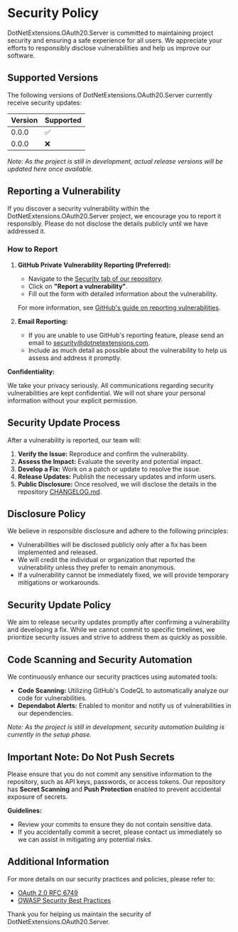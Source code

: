# Security Policy

DotNetExtensions.OAuth20.Server is committed to maintaining project security and ensuring a safe experience for all users. We appreciate your efforts to responsibly disclose vulnerabilities and help us improve our software.

## Supported Versions

The following versions of DotNetExtensions.OAuth20.Server currently receive security updates:

| Version | Supported          |
| ------- | ------------------ |
| 0.0.0   | :white_check_mark: |
| 0.0.0   | :x:                |

*Note: As the project is still in development, actual release versions will be updated here once available.*

## Reporting a Vulnerability

If you discover a security vulnerability within the DotNetExtensions.OAuth20.Server project, we encourage you to report it responsibly. Please do not disclose the details publicly until we have addressed it.

### How to Report

1. **GitHub Private Vulnerability Reporting (Preferred):**

   - Navigate to the [Security tab of our repository](https://github.com/DotNetExtensions/OAuth20.Server/security).
   - Click on **"Report a vulnerability"**.
   - Fill out the form with detailed information about the vulnerability.

   For more information, see [GitHub's guide on reporting vulnerabilities](https://docs.github.com/en/code-security/security-advisories/guidance-on-reporting-and-writing/privately-reporting-a-security-vulnerability).

2. **Email Reporting:**

   - If you are unable to use GitHub's reporting feature, please send an email to [security@dotnetextensions.com](mailto:security@dotnetextensions.com).
   - Include as much detail as possible about the vulnerability to help us assess and address it promptly.

**Confidentiality:**

We take your privacy seriously. All communications regarding security vulnerabilities are kept confidential. We will not share your personal information without your explicit permission.

## Security Update Process

After a vulnerability is reported, our team will:

1. **Verify the Issue:** Reproduce and confirm the vulnerability.
2. **Assess the Impact:** Evaluate the severity and potential impact.
3. **Develop a Fix:** Work on a patch or update to resolve the issue.
4. **Release Updates:** Publish the necessary updates and inform users.
5. **Public Disclosure:** Once resolved, we will disclose the details in the repository [CHANGELOG.md](https://github.com/DotNetExtensions/OAuth20.Server/blob/main/CHANGELOG.md).

## Disclosure Policy

We believe in responsible disclosure and adhere to the following principles:

- Vulnerabilities will be disclosed publicly only after a fix has been implemented and released.
- We will credit the individual or organization that reported the vulnerability unless they prefer to remain anonymous.
- If a vulnerability cannot be immediately fixed, we will provide temporary mitigations or workarounds.

## Security Update Policy

We aim to release security updates promptly after confirming a vulnerability and developing a fix. While we cannot commit to specific timelines, we prioritize security issues and strive to address them as quickly as possible.

## Code Scanning and Security Automation

We continuously enhance our security practices using automated tools:

- **Code Scanning:** Utilizing GitHub's CodeQL to automatically analyze our code for vulnerabilities.
- **Dependabot Alerts:** Enabled to monitor and notify us of vulnerabilities in our dependencies.

*Note: As the project is still in development, security automation building is currently in the setup phase.*

## Important Note: Do Not Push Secrets

Please ensure that you do not commit any sensitive information to the repository, such as API keys, passwords, or access tokens. Our repository has **Secret Scanning** and **Push Protection** enabled to prevent accidental exposure of secrets.

**Guidelines:**

- Review your commits to ensure they do not contain sensitive data.
- If you accidentally commit a secret, please contact us immediately so we can assist in mitigating any potential risks.

## Additional Information

For more details on our security practices and policies, please refer to:

- [OAuth 2.0 RFC 6749](https://datatracker.ietf.org/doc/html/rfc6749)
- [OWASP Security Best Practices](https://owasp.org/www-project-top-ten/)

Thank you for helping us maintain the security of DotNetExtensions.OAuth20.Server.

